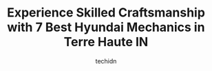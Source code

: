 ---
layout: ampstory
image: https://images.unsplash.com/photo-1580881647059-923632b8fd75?ixlib=rb-4.0.3&ixid=MnwxMjA3fDB8MHxwaG90by1wYWdlfHx8fGVufDB8fHx8&auto=format&fit=crop&w=640&h=853&q=80
author: techidn
featured: false
description: Entrust your vehicle to the 7 best Hyundai Mechanic in Terre Haute IN, USA and experience the difference they can make. With their extensive knowledge, state-of-the-art facilities, and commi
title: Experience Skilled Craftsmanship with 7 Best Hyundai Mechanics in Terre Haute IN
cover:
   title: Experience Skilled Craftsmanship with 7 Best Hyundai Mechanics in Terre Haute IN
   subtitle: Rickpate
   background: https://images.unsplash.com/photo-1580881647059-923632b8fd75?ixlib=rb-4.0.3&ixid=MnwxMjA3fDB8MHxwaG90by1wYWdlfHx8fGVufDB8fHx8&auto=format&fit=crop&w=640&h=853&q=80

pages: 
 - layout: thirds
   top: <h1>#1 Dorsett Hyundai</h1>
   bottom: "<p>The best buying experience Ive ever had was at Dorsett Hyundai!  Derek Carroll stays on top of everything! I have purchased 2 vehicles from Dorsett in the last year, and</p>"
   background: https://www.knot35.com/toplist/wp-content/uploads/2023/06/best-hyundai-mechanic-1-in-terre-haute-in-1685840801.jpeg
   backgroundblur: true
 - layout: thirds
   top: <h1>#2 Dons Service Center</h1>
   bottom: "<p>1839 Woodlawn Ave, Terre Haute, IN 47804, United States</p>"
   background: https://www.knot35.com/toplist/wp-content/uploads/2023/06/best-hyundai-mechanic-2-in-terre-haute-in-1685840801.jpeg
   cta:
      link: https://www.knot35.com/toplist/experience-skilled-craftsmanship-with-7-best-hyundai-mechanics-in-terre-haute-in/
      text: Experience Skilled Craftsmanship with 7 Best Hyundai Mechanics in Terre Haute IN
 - layout: thirds
   top: <h1>#3 Dorsett Automotive</h1>
   bottom: "<p>105 W Mayfair Dr, Terre Haute, IN 47802, United States</p>"
   background: https://www.knot35.com/toplist/wp-content/uploads/2023/06/best-hyundai-mechanic-3-in-terre-haute-in-1685840802.jpeg
   cta:
      link: https://www.knot35.com/toplist/experience-skilled-craftsmanship-with-7-best-hyundai-mechanics-in-terre-haute-in/
      text: Experience Skilled Craftsmanship with 7 Best Hyundai Mechanics in Terre Haute IN
 - layout: thirds
   top: <h1>#4 Adams Auto LLC.</h1>
   bottom: "<p>1530 Lafayette Ave, Terre Haute, IN 47804, United States</p>"
   background: https://images.unsplash.com/photo-1509114397022-ed747cca3f65?ixlib=rb-4.0.3&ixid=MnwxMjA3fDB8MHxwaG90by1wYWdlfHx8fGVufDB8fHx8&auto=format&fit=crop&w=640&h=853&q=80
   cta:
      link: https://www.knot35.com/toplist/experience-skilled-craftsmanship-with-7-best-hyundai-mechanics-in-terre-haute-in/
      text: Experience Skilled Craftsmanship with 7 Best Hyundai Mechanics in Terre Haute IN
 - layout: thirds
   top: <h1>#5 Honey Creek Collision & Custom Paint</h1>
   bottom: "<p>60 W Johnson Dr, Terre Haute, IN 47802, United States</p>"
   background: https://images.unsplash.com/photo-1462556791646-c201b8241a94?ixlib=rb-4.0.3&ixid=MnwxMjA3fDB8MHxwaG90by1wYWdlfHx8fGVufDB8fHx8&auto=format&fit=crop&w=640&h=853&q=80
   cta:
      link: https://www.knot35.com/toplist/experience-skilled-craftsmanship-with-7-best-hyundai-mechanics-in-terre-haute-in/
      text: Experience Skilled Craftsmanship with 7 Best Hyundai Mechanics in Terre Haute IN
 - layout: thirds
   top: <h1>#6 Dorsett Mitsubishi</h1>
   bottom: "<p>74 E Springhill Dr, Terre Haute, IN 47802, United States</p>"
   background: https://images.unsplash.com/photo-1615749413727-825b59a857b5?ixlib=rb-4.0.3&ixid=MnwxMjA3fDB8MHxwaG90by1wYWdlfHx8fGVufDB8fHx8&auto=format&fit=crop&w=640&h=853&q=80
   cta:
      link: https://www.knot35.com/toplist/experience-skilled-craftsmanship-with-7-best-hyundai-mechanics-in-terre-haute-in/
      text: Experience Skilled Craftsmanship with 7 Best Hyundai Mechanics in Terre Haute IN
 - layout: thirds
   top: <h1>#7 Sir Thomas Automotive Repair, Inc.</h1>
   bottom: "<p>919 W Springhill Dr, Terre Haute, IN 47802, United States</p>"
   background: https://images.unsplash.com/photo-1533735380053-eb8d0759b24a?ixlib=rb-4.0.3&ixid=MnwxMjA3fDB8MHxwaG90by1wYWdlfHx8fGVufDB8fHx8&auto=format&fit=crop&w=640&h=853&q=80
   cta:
      link: https://www.knot35.com/toplist/experience-skilled-craftsmanship-with-7-best-hyundai-mechanics-in-terre-haute-in/
      text: Experience Skilled Craftsmanship with 7 Best Hyundai Mechanics in Terre Haute IN
 - layout: thirds
   middle: Continue reading...
   background: https://images.unsplash.com/photo-1489694553447-4c9339da310d?ixlib=rb-4.0.3&ixid=MnwxMjA3fDB8MHxwaG90by1wYWdlfHx8fGVufDB8fHx8&auto=format&fit=crop&w=640&h=853&q=80
   cta:
      link: https://www.knot35.com/toplist/experience-skilled-craftsmanship-with-7-best-hyundai-mechanics-in-terre-haute-in/
      text: Experience Skilled Craftsmanship with 7 Best Hyundai Mechanics in Terre Haute IN
      
---